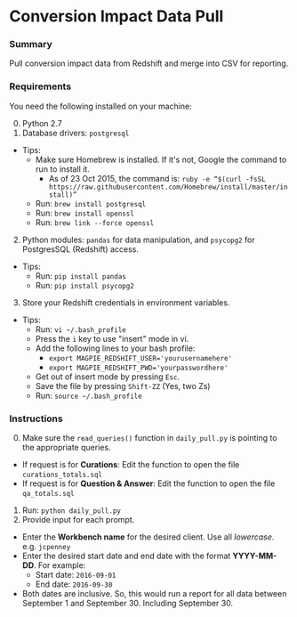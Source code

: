 # Conversion Impact Data Pull

### Summary

Pull conversion impact data from Redshift and merge into CSV for reporting.

### Requirements

You need the following installed on your machine:

0. Python 2.7
1. Database drivers:  `postgresql`
  * Tips:
    * Make sure Homebrew is installed. If it's not, Google the command to run to install it.
      * As of 23 Oct 2015, the command is: `ruby -e “$(curl -fsSL https://raw.githubusercontent.com/Homebrew/install/master/install)”`
    * Run: `brew install postgresql`
    * Run: `brew install openssl`
    * Run: `brew link --force openssl`
2. Python modules:  `pandas` for data manipulation, and `psycopg2` for PostgresSQL (Redshift) access.
  * Tips:
    * Run: `pip install pandas`
    * Run: `pip install psycopg2`
3. Store your Redshift credentials in environment variables.
  * Tips:
    * Run: `vi ~/.bash_profile`
    * Press the `i` key to use "insert" mode in vi.
    * Add the following lines to your bash profile:
      * `export MAGPIE_REDSHIFT_USER='yourusernamehere'`
      * `export MAGPIE_REDSHIFT_PWD='yourpasswordhere'`
    * Get out of insert mode by pressing `Esc`.
    * Save the file by pressing `Shift-ZZ` (Yes, two Zs)
    * Run: `source ~/.bash_profile`

### Instructions

0. Make sure the `read_queries()` function in `daily_pull.py` is pointing to the appropriate queries.
  * If request is for **Curations**:  Edit the function to open the file `curations_totals.sql`
  * If request is for **Question & Answer**:  Edit the function to open the file `qa_totals.sql`
1. Run: `python daily_pull.py`
2. Provide input for each prompt. 
  * Enter the **Workbench name** for the desired client. Use all *lowercase*. e.g. `jcpenney`
  * Enter the desired start date and end date with the format **YYYY-MM-DD**. For example:
    * Start date:  `2016-09-01`
    * End date:  `2016-09-30`
  * Both dates are inclusive. So, this would run a report for all data between September 1 and September 30. Including September 30.

